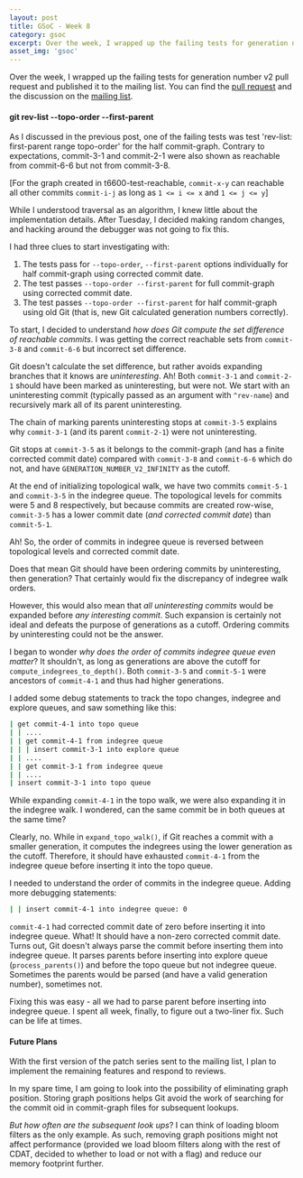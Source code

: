 ```yaml
---
layout: post
title: GSoC - Week 8
category: gsoc
excerpt: Over the week, I wrapped up the failing tests for generation number v2 pull request and published it to the mailing list.
asset_img: 'gsoc'
---
```


Over the week, I wrapped up the failing tests for generation number v2 pull request and published it to the mailing list. You can find the [pull request](https://github.com/gitgitgadget/git/pull/676) and the discussion on the [mailing list](https://lore.kernel.org/git/pull.676.git.1595927632.gitgitgadget@gmail.com/).

#### git rev-list --topo-order --first-parent

As I discussed in the previous post, one of the failing tests was test 'rev-list: first-parent range topo-order' for the half commit-graph. Contrary to expectations, commit-3-1 and commit-2-1 were also shown as reachable from commit-6-6 but not from commit-3-8.

[For the graph created in t6600-test-reachable, `commit-x-y` can reachable all other commits `commit-i-j` as long as `1 <= i <= x` and `1 <= j <= y`]

While I understood traversal as an algorithm, I knew little about the implementation details. After Tuesday, I decided making random changes, and hacking around the debugger was not going to fix this.

I had three clues to start investigating with:
1. The tests pass for `--topo-order`, `--first-parent` options individually for half commit-graph using corrected commit date.
2. The test passes `--topo-order --first-parent` for full commit-graph using corrected commit date.
3. The test passes `--topo-order --first-parent` for half commit-graph using old Git (that is, new Git calculated generation numbers correctly).

To start, I decided to understand _how does Git compute the set difference of reachable commits_. I was getting the correct reachable sets from `commit-3-8` and `commit-6-6` but incorrect set difference.

Git doesn't calculate the set difference, but rather avoids expanding branches that it knows are _uninteresting_. Ah! Both `commit-3-1` and `commit-2-1` should have been marked as uninteresting, but were not. We start with an uninteresting commit (typically passed as an argument with `^rev-name`) and recursively mark all of its parent uninteresting.

The chain of marking parents uninteresting stops at `commit-3-5` explains why `commit-3-1` (and its parent `commit-2-1`) were not uninteresting.

Git stops at `commit-3-5` as it belongs to the commit-graph (and has a finite corrected commit date) compared with `commit-3-8` and `commit-6-6` which do not, and have `GENERATION_NUMBER_V2_INFINITY` as the cutoff.

At the end of initializing topological walk, we have two commits `commit-5-1` and `commit-3-5` in the indegree queue. The topological levels for commits were 5 and 8 respectively, but because commits are created row-wise, `commit-3-5` has a lower commit date (_and corrected commit date_) than `commit-5-1`.

Ah! So, the order of commits in indegree queue is reversed between topological levels and corrected commit date.

Does that mean Git should have been ordering commits by uninteresting, then generation? That certainly would fix the discrepancy of indegree walk orders.

However, this would also mean that _all uninteresting commits_ would be expanded before _any interesting commit_. Such expansion is certainly not ideal and defeats the purpose of generations as a cutoff. Ordering commits by uninteresting could not be the answer.

I began to wonder _why does the order of commits indegree queue even matter_? It shouldn't, as long as generations are above the cutoff for `compute_indegrees_to_depth()`. Both `commit-3-5` and `commit-5-1` were ancestors of `commit-4-1` and thus had higher generations.

I added some debug statements to track the topo changes, indegree and explore queues, and saw something like this:

```bash
| get commit-4-1 into topo queue
| | ....
| | get commit-4-1 from indegree queue
| | | insert commit-3-1 into explore queue
| | ....
| | get commit-3-1 from indegree queue
| | ....
| insert commit-3-1 into topo queue
```

While expanding `commit-4-1` in the topo walk, we were also expanding it in the indegree walk. I wondered, can the same commit be in both queues at the same time?

Clearly, no. While in `expand_topo_walk()`, if Git reaches a commit with a smaller generation, it computes the indegrees using the lower generation as the cutoff. Therefore, it should have exhausted `commit-4-1` from the indegree queue before inserting it into the topo queue.

I needed to understand the order of commits in the indegree queue. Adding more debugging statements:

```bash
| | insert commit-4-1 into indegree queue: 0
```

`commit-4-1` had corrected commit date of zero before inserting it into indegree queue. What! It should have a non-zero corrected commit date. Turns out, Git doesn't always parse the commit before inserting them into indegree queue. It parses parents before inserting into explore queue (`process_parents()`) and before the topo queue but not indegree queue. Sometimes the parents would be parsed (and have a valid generation number), sometimes not.

Fixing this was easy - all we had to parse parent before inserting into indegree queue. I spent all week, finally, to figure out a two-liner fix. Such can be life at times.

#### Future Plans

With the first version of the patch series sent to the mailing list, I plan to implement the remaining features and respond to reviews.

In my spare time, I am going to look into the possibility of eliminating graph position. Storing graph positions helps Git avoid the work of searching for the commit oid in commit-graph files for subsequent lookups.

_But how often are the subsequent look ups_? I can think of loading bloom filters as the only example. As such, removing graph positions might not affect performance (provided we load bloom filters along with the rest of CDAT, decided to whether to load or not with a flag) and reduce our memory footprint further.
